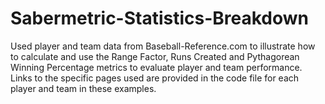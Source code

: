 # Sabermetric-Statistics-Breakdown
Used player and team data from Baseball-Reference.com to illustrate how to calculate and use the Range Factor, Runs Created and Pythagorean Winning Percentage metrics to evaluate player and team performance. Links to the specific pages used are provided in the code file for each player and team in these examples.
